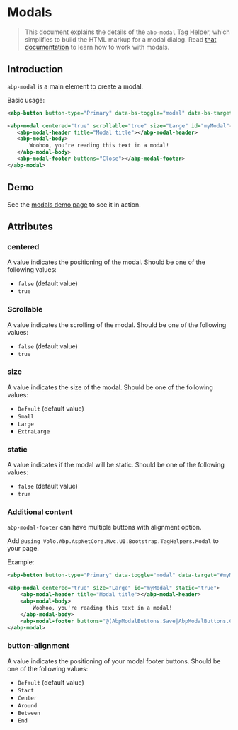 # Modals

> This document explains the details of the `abp-modal` Tag Helper, which simplifies to build the HTML markup for a modal dialog. Read [that documentation](../modals.md) to learn how to work with modals.

## Introduction

`abp-modal` is a main element to create a modal.

Basic usage:

````xml
<abp-button button-type="Primary" data-bs-toggle="modal" data-bs-target="#myModal">Launch modal</abp-button>

<abp-modal centered="true" scrollable="true" size="Large" id="myModal">
   <abp-modal-header title="Modal title"></abp-modal-header>
   <abp-modal-body>
       Woohoo, you're reading this text in a modal!
   </abp-modal-body>
   <abp-modal-footer buttons="Close"></abp-modal-footer>
</abp-modal>
````

## Demo

See the [modals demo page](https://bootstrap-taghelpers.abp.io/Components/Modals) to see it in action.

## Attributes

### centered

A value indicates the positioning of the modal. Should be one of the following values:

* `false` (default value)
* `true`

### Scrollable

A value indicates the scrolling of the modal. Should be one of the following values:

* `false` (default value)
* `true`

### size

A value indicates the size of the modal. Should be one of the following values:

* `Default` (default value)
* `Small`
* `Large`
* `ExtraLarge`

### static

A value indicates if the modal will be static. Should be one of the following values:

* `false` (default value)
* `true`

### Additional content

`abp-modal-footer` can have multiple buttons with alignment option.

Add `@using Volo.Abp.AspNetCore.Mvc.UI.Bootstrap.TagHelpers.Modal` to your page.

Example:

````xml
<abp-button button-type="Primary" data-toggle="modal" data-target="#myModal">Launch modal</abp-button>

<abp-modal centered="true" size="Large" id="myModal" static="true">
    <abp-modal-header title="Modal title"></abp-modal-header>
    <abp-modal-body>
        Woohoo, you're reading this text in a modal!
    </abp-modal-body>
    <abp-modal-footer buttons="@(AbpModalButtons.Save|AbpModalButtons.Close)" button-alignment="Between"></abp-modal-footer>
</abp-modal>
````

### button-alignment

A value indicates the positioning of your modal footer buttons. Should be one of the following values: 

* `Default` (default value)
* `Start`
* `Center`
* `Around`
* `Between`
* `End`
